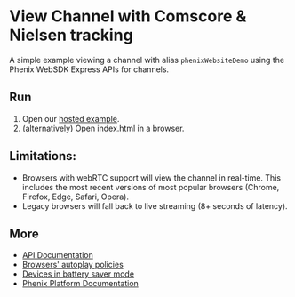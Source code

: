 # View Channel with Comscore & Nielsen tracking

A simple example viewing a channel with alias `phenixWebsiteDemo` using the Phenix WebSDK Express APIs for channels.

## Run
1. Open our [hosted example](https://phenixrts.com/examples/ComscoreNielsenChannelViewer).
2. (alternatively) Open index.html in a browser.

## Limitations:
* Browsers with webRTC support will view the channel in real-time. This includes the most recent versions of most popular browsers (Chrome, Firefox, Edge, Safari, Opera).
* Legacy browsers will fall back to live streaming (8+ seconds of latency).

## More

* [API Documentation](https://phenixrts.com/docs/web/#view-a-channel)
* [Browsers' autoplay policies](https://phenixrts.com/docs/faq/index.html#why-isnt-autoplay-working)
* [Devices in battery saver mode](https://phenixrts.com/docs/faq/index.html#why-is-playback-blocked-in-battery-saver-mode)
* [Phenix Platform Documentation](http://phenixrts.com/docs/)
